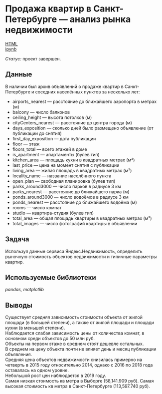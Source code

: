 # Продажа квартир в Санкт-Петербурге — анализ рынка недвижимости

[HTML](https://nbviewer.org/github/tatiana-ili/Portfolio/blob/main/yandex_realty/yandex_realty.ipynb) \
[ipynb](https://github.com/tatiana-ili/Portfolio/blob/main/yandex_realty/yandex_realty.ipynb)

*Статус:* проект завершен.

## Данные

В наличии был архив объявлений о продаже квартир в Санкт-Петербурге и соседних населённых пунктов за несколько лет:

- airports_nearest — расстояние до ближайшего аэропорта в метрах (м)
- balcony — число балконов
- ceiling_height — высота потолков (м)
- cityCenters_nearest — расстояние до центра города (м)
- days_exposition — сколько дней было размещено объявление (от публикации до снятия)
- first_day_exposition — дата публикации
- floor — этаж
- floors_total — всего этажей в доме
- is_apartment — апартаменты (булев тип)
- kitchen_area — площадь кухни в квадратных метрах (м²)
- last_price — цена на момент снятия с публикации
- living_area — жилая площадь в квадратных метрах (м²)
- locality_name — название населённого пункта
- open_plan — свободная планировка (булев тип)
- parks_around3000 — число парков в радиусе 3 км
- parks_nearest — расстояние до ближайшего парка (м)
- ponds_around3000 — число водоёмов в радиусе 3 км
- ponds_nearest — расстояние до ближайшего водоёма (м)
- rooms — число комнат
- studio — квартира-студия (булев тип)
- total_area — общая площадь квартиры в квадратных метрах (м²)
- total_images — число фотографий квартиры в объявлении

## Задача

Используя данные сервиса Яндекс.Недвижимость, определить рыночную стоимость объектов недвижимости и типичные параметры квартир.

## Используемые библиотеки
*pandas, matplotlib*

## Выводы

Существует средняя зависимость стоимости объекта от жилой площади (в большей степени), а также от жилой площади и площади кухни (в меньшей степени).\
Наблюдается слабая зависимость цены от количества комнат, в основном среди объектов до 50 млн руб.\
Объекты на первом этаже в среднем стоят дешевле остальных.\
В среднем на цену объекта почти не влияет день и месяц публикации объявления.\
Средняя цена объектов недвижимости снизилась примерно на четверть в 2015 году относительно 2014, однако с 2016 по 2018 года оставалась на одном уровне.\
Небольшой рост цен наблюдается в 2019 году.\
Самая низкая стоимость кв метра в Выборге (58,141.909 руб). Самая высокая стоимость кв метра в Санкт-Петербурге (113,597.740 руб).

